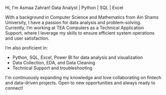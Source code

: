 Hi, I'm Asmaa Zahran!
Data Analyst | Python | SQL | Excel

With a background in Computer Science and Mathematics from Ain Shams University, I have a passion for data analysis and problem-solving. Currently, I’m working at TEA Computers as a Technical Application Support, where I leverage my skills to ensure efficient system operations and user satisfaction.

I’m also proficient in:

- Python, SQL, Excel, Power BI for data analysis and visualization
- Data Collection, EDA, and Data Cleaning
- Technical Support and troubleshooting

I'm continuously expanding my knowledge and love collaborating on fintech and data-driven projects. Open to new opportunities and always ready to connect!
<!--
**Asmaa-Zahran/Asmaa-Zahran** is a ✨ _special_ ✨ repository because its `README.md` (this file) appears on your GitHub profile.

Here are some ideas to get you started:

- 🔭 I’m currently working on ...
- 🌱 I’m currently learning ...
- 👯 I’m looking to collaborate on ...
- 🤔 I’m looking for help with ...
- 💬 Ask me about ...
- 📫 How to reach me: ...
- 😄 Pronouns: ...
- ⚡ Fun fact: ...
-->
